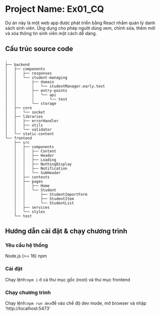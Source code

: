 # Project Name: Ex01_CQ
Dự án này là một web app được phát triển bằng React nhằm quản lý danh sách sinh viên. Ứng dụng cho phép người dùng xem, chỉnh sửa, thêm mới và xóa thông tin sinh viên một cách dễ dàng.

## Cấu trúc source code
```
.
├── backend
│   ├── components
│   │   ├── responses
│   │   └── student-managing
│   │       ├── domain
│   │       │   └── studentManager.early.test
│   │       ├── entry-points
│   │       │   └── api
│   │       │       └── test
│   │       └── storage
│   ├── core
│   │   └── socket
│   ├── libraries
│   │   ├── errorHandler
│   │   ├── utils
│   │   └── validator
│   └── static-content
└── frontend
    ├── src
    │   ├── components
    │   │   ├── Content
    │   │   ├── Header
    │   │   ├── Loading
    │   │   ├── NothingDisplay
    │   │   ├── Notification
    │   │   └── SubHeader
    │   ├── contexts
    │   ├── pages
    │   │   ├── Home
    │   │   └── Student
    │   │       ├── StudentImportForm
    │   │       ├── StudentItem
    │   │       └── StudentList
    │   ├── services
    │   └── styles
    └── test
```
## Hướng dẫn cài đặt & chạy chương trình
### Yêu cầu hệ thống
Node.js (>= 16)
npm

### Cài đặt
Chạy lệnh:```npm i``` ở cả thư mục gốc (root) và thư mục frontend
### Chạy chương trình
Chạy lệnh:```npm run dev```để vào chế độ dev mode, mở browser và nhập 'http://localhost:5473'